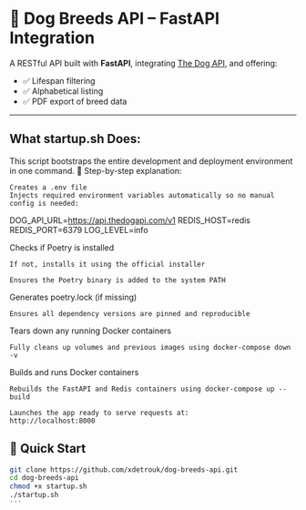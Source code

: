 # 🐶 Dog Breeds API – FastAPI Integration

A RESTful API built with **FastAPI**, integrating [The Dog API](https://thedogapi.com), and offering:

- ✅ Lifespan filtering
- ✅ Alphabetical listing
- ✅ PDF export of breed data

---

## What startup.sh Does:

This script bootstraps the entire development and deployment environment in one command.
🔹 Step-by-step explanation:

    Creates a .env file
    Injects required environment variables automatically so no manual config is needed:

DOG_API_URL=https://api.thedogapi.com/v1
REDIS_HOST=redis
REDIS_PORT=6379
LOG_LEVEL=info

Checks if Poetry is installed

    If not, installs it using the official installer

    Ensures the Poetry binary is added to the system PATH

Generates poetry.lock (if missing)

    Ensures all dependency versions are pinned and reproducible

Tears down any running Docker containers

    Fully cleans up volumes and previous images using docker-compose down -v

Builds and runs Docker containers

    Rebuilds the FastAPI and Redis containers using docker-compose up --build

    Launches the app ready to serve requests at:
    http://localhost:8000

## 🔧 Quick Start

```bash
git clone https://github.com/xdetrouk/dog-breeds-api.git
cd dog-breeds-api
chmod +x startup.sh
./startup.sh
'''

